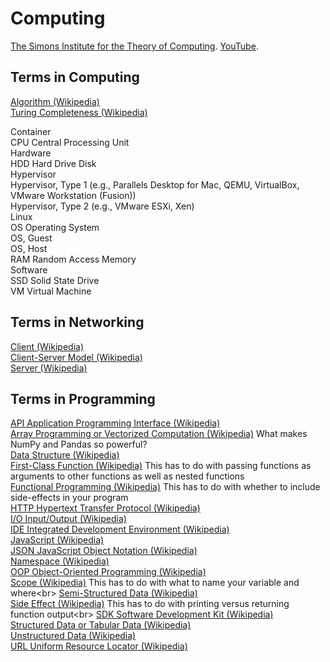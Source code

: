 # Computing

[The Simons Institute for the Theory of Computing](https://simons.berkeley.edu). [YouTube](https://www.youtube.com/user/SimonsInstitute).<br>

## Terms in Computing

[Algorithm (Wikipedia)](https://en.wikipedia.org/wiki/Algorithm)<br>
[Turing Completeness (Wikipedia)](https://en.wikipedia.org/wiki/Turing_completeness)<br>

Container<br>
CPU Central Processing Unit<br>
Hardware<br>
HDD Hard Drive Disk<br>
Hypervisor<br>
Hypervisor, Type 1 (e.g., Parallels Desktop for Mac, QEMU, VirtualBox, VMware Workstation (Fusion))<br>
Hypervisor, Type 2 (e.g., VMware ESXi, Xen)<br>
Linux<br>
OS Operating System<br>
OS, Guest<br>
OS, Host<br>
RAM Random Access Memory<br>
Software<br>
SSD Solid State Drive<br>
VM Virtual Machine<br>

## Terms in Networking

[Client (Wikipedia)](https://en.wikipedia.org/wiki/Client_(computing))<br>
[Client-Server Model (Wikipedia)](https://en.wikipedia.org/wiki/Client–server_model)<br>
[Server (Wikipedia)](https://en.wikipedia.org/wiki/Server_(computing))<br>

## Terms in Programming

[API Application Programming Interface (Wikipedia)](https://en.wikipedia.org/wiki/API)<br>
[Array Programming or Vectorized Computation (Wikipedia)](https://en.wikipedia.org/wiki/Array_programming) What makes NumPy and Pandas so powerful?<br>
[Data Structure (Wikipedia)](https://en.wikipedia.org/wiki/Data_structure)<br>
[First-Class Function (Wikipedia)](https://en.wikipedia.org/wiki/First-class_function) This has to do with passing functions as arguments to other functions as well as nested functions<br>
[Functional Programming (Wikipedia)](https://en.wikipedia.org/wiki/Functional_programming) This has to do with whether to include side-effects in your program<br>
[HTTP Hypertext Transfer Protocol (Wikipedia)](https://en.wikipedia.org/wiki/Hypertext_Transfer_Protocol)<br>
[I/O Input/Output (Wikipedia)](https://en.wikipedia.org/wiki/Input/output)<br>
[IDE Integrated Development Environment (Wikipedia)](https://en.wikipedia.org/wiki/Integrated_development_environment)<br>
[JavaScript (Wikipedia)](https://en.wikipedia.org/wiki/JavaScript)<br>
[JSON JavaScript Object Notation (Wikipedia)](https://en.wikipedia.org/wiki/JSON)<br>
[Namespace (Wikipedia)](https://en.wikipedia.org/wiki/Namespace)<br>
[OOP Object-Oriented Programming (Wikipedia)](https://en.wikipedia.org/wiki/Object-oriented_programming)<br>
[Scope (Wikipedia)](https://en.wikipedia.org/wiki/Scope_(computer_science)) This has to do with what to name your variable and where<br>
[Semi-Structured Data (Wikipedia)](https://en.wikipedia.org/wiki/Semi-structured_data)<br>
[Side Effect (Wikipedia)](https://en.wikipedia.org/wiki/Side_effect_(computer_science)) This has to do with printing versus returning function output<br>
[SDK Software Development Kit (Wikipedia)](https://en.wikipedia.org/wiki/Software_development_kit)<br>
[Structured Data or Tabular Data (Wikipedia)](https://en.wikipedia.org/wiki/Data_model)<br>
[Unstructured Data (Wikipedia)](https://en.wikipedia.org/wiki/Unstructured_data)<br>
[URL Uniform Resource Locator (Wikipedia)](https://en.wikipedia.org/wiki/URL)<br>